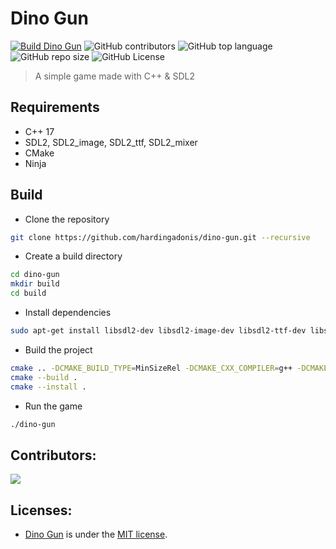 # Dino Gun

[![Build Dino Gun](https://github.com/hardingadonis/dino-gun/actions/workflows/build.yml/badge.svg)](https://github.com/hardingadonis/dino-gun/actions/workflows/build.yml)
![GitHub contributors](https://img.shields.io/github/contributors/hardingadonis/dino-gun)
![GitHub top language](https://img.shields.io/github/languages/top/hardingadonis/dino-gun)
![GitHub repo size](https://img.shields.io/github/repo-size/hardingadonis/dino-gun)
![GitHub License](https://img.shields.io/github/license/hardingadonis/dino-gun)

> A simple game made with C++ & SDL2

## Requirements

- C++ 17
- SDL2, SDL2_image, SDL2_ttf, SDL2_mixer
- CMake
- Ninja

## Build

- Clone the repository

```bash
git clone https://github.com/hardingadonis/dino-gun.git --recursive
```

- Create a build directory

```bash
cd dino-gun
mkdir build
cd build
```

- Install dependencies

```bash
sudo apt-get install libsdl2-dev libsdl2-image-dev libsdl2-ttf-dev libsdl2-mixer-dev ninja-build
```

- Build the project

```bash
cmake .. -DCMAKE_BUILD_TYPE=MinSizeRel -DCMAKE_CXX_COMPILER=g++ -DCMAKE_C_COMPILER=gcc -G Ninja
cmake --build .
cmake --install .
```

- Run the game

```bash
./dino-gun
```

## Contributors:

<a href="https://github.com/hardingadonis/dino-gun/graphs/contributors">
    <img src="https://contrib.rocks/image?repo=hardingadonis/dino-gun" />
</a>

## Licenses:

- [Dino Gun](https://github.com/hardingadonis/dino-gun) is under the [MIT license](https://github.com/hardingadonis/dino-gun/blob/main/LICENSE).
